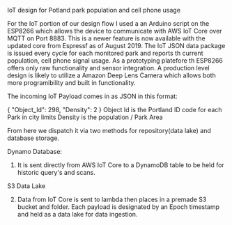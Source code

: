 IoT design for Potland park population and cell phone usage

For the IoT portion of our design flow I used a an Arduino script on the ESP8266 which allows the device to communicate with AWS IoT Core over MQTT on Port 8883.  This is a newer feature is now available with the updated core from Espressf as of August 2019.  The IoT JSON data package is issued every cycle for each monitored park and reports th current population, cell phone signal usage.  As a prototyping platefore th ESP8266 offers only raw functionality and sensor integration.  A production level design is likely to utilize a Amazon Deep Lens Camera which allows both more programibility and built in functionality.  

The incoming IoT Payload comes in as JSON in this format:

{
  "Object_Id": 298,
  "Density": 2
}
Object Id is the Portland ID code for each Park in city limits
Density is the population / Park Area


From here we dispatch it via two  methods for repository(data lake)  and database storage.

Dynamo Database:

1.  It is sent directly from AWS IoT Core to a DynamoDB table to be held for historic query's and scans.

S3 Data Lake

2.  Data from IoT Core is sent to lambda then places in a premade S3 bucket and folder. Each payload is designated by an Epoch timestamp and held as a data lake for data ingestion.



